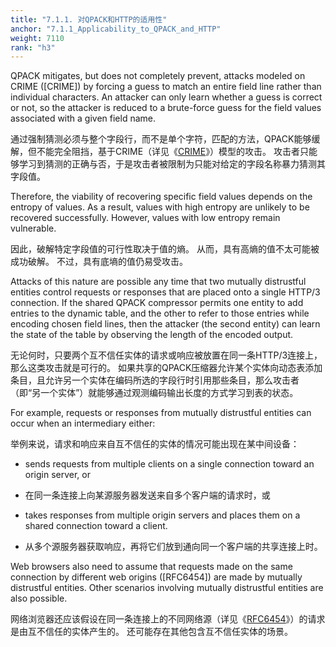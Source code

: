 ```yaml
---
title: "7.1.1. 对QPACK和HTTP的适用性"
anchor: "7.1.1_Applicability_to_QPACK_and_HTTP"
weight: 7110
rank: "h3"
---
```


QPACK mitigates, but does not completely prevent, attacks modeled on CRIME ([CRIME]) by forcing a guess to match an entire field line rather than individual characters. An attacker can only learn whether a guess is correct or not, so the attacker is reduced to a brute-force guess for the field values associated with a given field name.

通过强制猜测必须与整个字段行，而不是单个字符，匹配的方法，QPACK能够缓解，但不能完全阻挡，基于CRIME（详见《[CRIME](http://en.wikipedia.org/w/index.php?title=CRIME&oldid=660948120)》）模型的攻击。
攻击者只能够学习到猜测的正确与否，于是攻击者被限制为只能对给定的字段名称暴力猜测其字段值。

Therefore, the viability of recovering specific field values depends on the entropy of values. As a result, values with high entropy are unlikely to be recovered successfully. However, values with low entropy remain vulnerable.

因此，破解特定字段值的可行性取决于值的熵。
从而，具有高熵的值不太可能被成功破解。
不过，具有底墒的值仍易受攻击。

Attacks of this nature are possible any time that two mutually distrustful entities control requests or responses that are placed onto a single HTTP/3 connection. If the shared QPACK compressor permits one entity to add entries to the dynamic table, and the other to refer to those entries while encoding chosen field lines, then the attacker (the second entity) can learn the state of the table by observing the length of the encoded output.

无论何时，只要两个互不信任实体的请求或响应被放置在同一条HTTP/3连接上，那么这类攻击就是可行的。
如果共享的QPACK压缩器允许某个实体向动态表添加条目，且允许另一个实体在编码所选的字段行时引用那些条目，那么攻击者（即“另一个实体”）就能够通过观测编码输出长度的方式学习到表的状态。

For example, requests or responses from mutually distrustful entities can occur when an intermediary either:

举例来说，请求和响应来自互不信任的实体的情况可能出现在某中间设备：

* sends requests from multiple clients on a single connection toward an origin server, or

* 在同一条连接上向某源服务器发送来自多个客户端的请求时，或

* takes responses from multiple origin servers and places them on a shared connection toward a client.

* 从多个源服务器获取响应，再将它们放到通向同一个客户端的共享连接上时。

Web browsers also need to assume that requests made on the same connection by different web origins ([RFC6454]) are made by mutually distrustful entities. Other scenarios involving mutually distrustful entities are also possible.

网络浏览器还应该假设在同一条连接上的不同网络源（详见《[RFC6454](https://www.rfc-editor.org/info/rfc6454)》）的请求是由互不信任的实体产生的。
还可能存在其他包含互不信任实体的场景。
